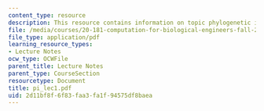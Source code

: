 ```yaml
---
content_type: resource
description: This resource contains information on topic phylogenetic inference.
file: /media/courses/20-181-computation-for-biological-engineers-fall-2006/2d11bf8f6f83faa3fa1f94575df8baea_pi_lec1.pdf
file_type: application/pdf
learning_resource_types:
- Lecture Notes
ocw_type: OCWFile
parent_title: Lecture Notes
parent_type: CourseSection
resourcetype: Document
title: pi_lec1.pdf
uid: 2d11bf8f-6f83-faa3-fa1f-94575df8baea
---
```

